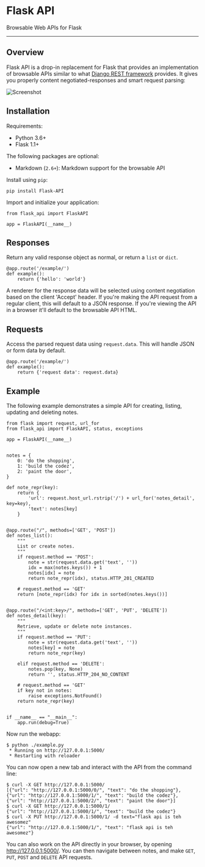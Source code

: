 # Flask API

Browsable Web APIs for Flask

---

## Overview

Flask API is a drop-in replacement for Flask that provides an implementation of browsable APIs similar to what [Django REST framework](http://www.django-rest-framework.org) provides. It gives you properly content negotiated-responses and smart request parsing:

![Screenshot](screenshot.png)

## Installation

Requirements:

* Python 3.6+
* Flask 1.1+

The following packages are optional:

* Markdown (`2.6+`): Markdown support for the browsable API

Install using `pip`:

    pip install Flask-API

Import and initialize your application:

    from flask_api import FlaskAPI

    app = FlaskAPI(__name__)

## Responses

Return any valid response object as normal, or return a `list` or `dict`.

    @app.route('/example/')
    def example():
        return {'hello': 'world'}

A renderer for the response data will be selected using content negotiation based on the client 'Accept' header. If you're making the API request from a regular client, this will default to a JSON response. If you're viewing the API in a browser it'll default to the browsable API HTML.

## Requests

Access the parsed request data using `request.data`.  This will handle JSON or form data by default.

    @app.route('/example/')
    def example():
        return {'request data': request.data}

## Example

The following example demonstrates a simple API for creating, listing, updating and deleting notes.

    from flask import request, url_for
    from flask_api import FlaskAPI, status, exceptions

    app = FlaskAPI(__name__)


    notes = {
        0: 'do the shopping',
        1: 'build the codez',
        2: 'paint the door',
    }

    def note_repr(key):
        return {
            'url': request.host_url.rstrip('/') + url_for('notes_detail', key=key),
            'text': notes[key]
        }


    @app.route("/", methods=['GET', 'POST'])
    def notes_list():
        """
        List or create notes.
        """
        if request.method == 'POST':
            note = str(request.data.get('text', ''))
            idx = max(notes.keys()) + 1
            notes[idx] = note
            return note_repr(idx), status.HTTP_201_CREATED

        # request.method == 'GET'
        return [note_repr(idx) for idx in sorted(notes.keys())]


    @app.route("/<int:key>/", methods=['GET', 'PUT', 'DELETE'])
    def notes_detail(key):
        """
        Retrieve, update or delete note instances.
        """
        if request.method == 'PUT':
            note = str(request.data.get('text', ''))
            notes[key] = note
            return note_repr(key)

        elif request.method == 'DELETE':
            notes.pop(key, None)
            return '', status.HTTP_204_NO_CONTENT

        # request.method == 'GET'
        if key not in notes:
            raise exceptions.NotFound()
        return note_repr(key)


    if __name__ == "__main__":
        app.run(debug=True)

Now run the webapp:

    $ python ./example.py
     * Running on http://127.0.0.1:5000/
     * Restarting with reloader

You can now open a new tab and interact with the API from the command line:

    $ curl -X GET http://127.0.0.1:5000/
    [{"url": "http://127.0.0.1:5000/0/", "text": "do the shopping"}, {"url": "http://127.0.0.1:5000/1/", "text": "build the codez"}, {"url": "http://127.0.0.1:5000/2/", "text": "paint the door"}]
    $ curl -X GET http://127.0.0.1:5000/1/
    {"url": "http://127.0.0.1:5000/1/", "text": "build the codez"}
    $ curl -X PUT http://127.0.0.1:5000/1/ -d text="flask api is teh awesomez"
    {"url": "http://127.0.0.1:5000/1/", "text": "flask api is teh awesomez"}

You can also work on the API directly in your browser, by opening <http://127.0.0.1:5000/>.  You can then navigate between notes, and make `GET`, `PUT`, `POST` and `DELETE` API requests.
